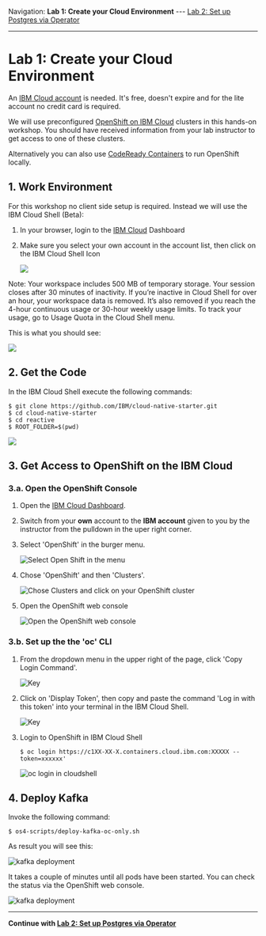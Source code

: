 Navigation:
**Lab 1: Create your Cloud Environment** ---
[Lab 2: Set up Postgres via Operator](lab.md)

---

# Lab 1: Create your Cloud Environment

An [IBM Cloud account](http://ibm.biz/nheidloff) is needed. It's free, doesn't expire and for the lite account no credit card is required.

We will use preconfigured [OpenShift on IBM Cloud](https://cloud.ibm.com/kubernetes/catalog/openshiftcluster) clusters in this hands-on workshop. You should have received information from your lab instructor to get access to one of these clusters.

Alternatively you can also use [CodeReady Containers](https://github.com/code-ready/crc) to run OpenShift locally.


## 1. Work Environment

For this workshop no client side setup is required. Instead we will use the IBM Cloud Shell (Beta):

1. In your browser, login to the [IBM Cloud](https://cloud.ibm.com) Dashboard
2. Make sure you select your own account in the account list, then click on the IBM Cloud Shell Icon

   ![](../images/cloud-shell-launch.png)

Note: Your workspace includes 500 MB of temporary storage. Your session closes after 30 minutes of inactivity. If you’re inactive in Cloud Shell for over an hour, your workspace data is removed. It’s also removed if you reach the 4-hour continuous usage or 30-hour weekly usage limits. To track your usage, go to Usage Quota in the Cloud Shell menu.

This is what you should see:

![](../images/cloud-shell.png)


## 2. Get the Code

In the IBM Cloud Shell execute the following commands:

```
$ git clone https://github.com/IBM/cloud-native-starter.git
$ cd cloud-native-starter
$ cd reactive
$ ROOT_FOLDER=$(pwd)
```

![](../images/cloud-shell-clone.png)

## 3. Get Access to OpenShift on the IBM Cloud

### 3.a. Open the OpenShift Console

1. Open the [IBM Cloud Dashboard](https://cloud.ibm.com).

2. Switch from your **own** account to the **IBM account** given to you by the instructor from the pulldown in the uper right corner.

3. Select 'OpenShift' in the burger menu.

    ![Select Open Shift in the menu](../images/openshift-console-launch1.png)

4. Chose 'OpenShift' and then 'Clusters'.

    ![Chose Clusters and click on your OpenShift cluster](../images/openshift-console-launch2.png)

4. Open the OpenShift web console

    ![Open the OpenShift web console](../images/openshift-console-launch3.png)

### 3.b. Set up the the 'oc' CLI

1. From the dropdown menu in the upper right of the page, click 'Copy Login Command'. 

    ![Key](../images/openshift-login1.png)

1. Click on 'Display Token', then copy and paste the command 'Log in with this token' into your terminal in the IBM Cloud Shell.

    ![Key](../images/openshift-login2.png)

1. Login to OpenShift in IBM Cloud Shell

    ```
    $ oc login https://c1XX-XX-X.containers.cloud.ibm.com:XXXXX --token=xxxxxx'
    ```

    ![oc login in cloudshell](../images/openshift-login3.png)

## 4. Deploy Kafka

Invoke the following command:

```
$ os4-scripts/deploy-kafka-oc-only.sh 
```

As result you will see this:

![kafka deployment](../images/kafka-deployment.png)

It takes a couple of minutes until all pods have been started. You can check the status via the OpenShift web console.

![kafka deployment](../images/kafka-deployment2.png)

---

__Continue with [Lab 2: Set up Postgres via Operator](lab2.md)__
